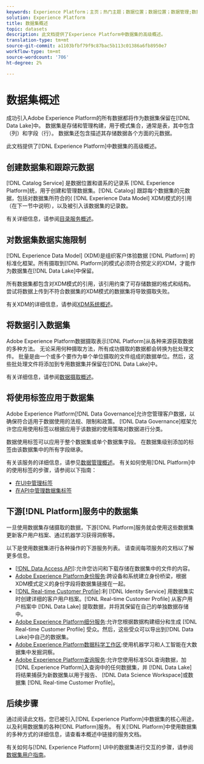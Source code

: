 ```yaml
---
keywords: Experience Platform；主页；热门主题；数据位置；数据位置；数据管理;数据管理；世系；世系；数据类型；数据类型；数据类型；数据类型
solution: Experience Platform
title: 数据集概述
topic: datasets
description: 此文档提供了Experience Platform中数据集的高级概述。
translation-type: tm+mt
source-git-commit: a1103bfbf79f9c87bac5b113c01386a6fb8950e7
workflow-type: tm+mt
source-wordcount: '706'
ht-degree: 2%

---
```



# 数据集概述

成功引入Adobe Experience Platform的所有数据都将作为数据集保留在[!DNL Data Lake]中。 数据集是存储和管理构建，用于模式集合，通常是表，其中包含（列）和字段（行）。 数据集还包含描述其存储数据各个方面的元数据。

此文档提供了[!DNL Experience Platform]中数据集的高级概述。

## 创建数据集和跟踪元数据

[!DNL Catalog Service] 是数据位置和谱系的记录系 [!DNL Experience Platform]统，用于创建和管理数据集。[!DNL Catalog] 跟踪每个数据集的元数据，包括对数据集所符合的( [!DNL Experience Data Model] XDM)模式的引用（在下一节中说明），以及被引入该数据集的记录数。

有关详细信息，请参阅[目录服务概述](../home.md)。

## 对数据集数据实施限制

[!DNL Experience Data Model] (XDM)是组织客户体验数据 [!DNL Platform] 的标准化框架。所有摄取到[!DNL Platform]的模式必须符合预定义的XDM，才能作为数据集在[!DNL Data Lake]中保留。

所有数据集都包含对XDM模式的引用，该引用约束了可存储数据的格式和结构。 尝试将数据上传到不符合数据集的XDM模式的数据集将导致摄取失败。

有关XDM的详细信息，请参阅[XDM系统概述](../../xdm/home.md)。

## 将数据引入数据集

Adobe Experience Platform数据摄取表示[!DNL Platform]从各种来源获取数据的多种方法。 无论采用何种摄取方法，所有成功摄取的数据都会转换为批处理文件。 批量是由一个或多个要作为单个单位摄取的文件组成的数据单位。然后，这些批处理文件将添加到专用数据集并保留在[!DNL Data Lake]中。

有关详细信息，请参阅[数据摄取概述](../../ingestion/home.md)。

## 将使用标签应用于数据集

Adobe Experience Platform[!DNL Data Governance]允许您管理客户数据，以确保符合适用于数据使用的法规、限制和政策。 [!DNL Data Governance]框架允许您应用使用标签以根据应用于该数据的使用策略对数据进行分类。

数据使用标签可以应用于整个数据集或单个数据集字段。 在数据集级别添加的标签由该数据集中的所有字段继承。

有关该服务的详细信息，请参见[数据管理概述](../../data-governance/home.md)。 有关如何使用[!DNL Platform]中的使用标签的步骤，请参阅以下指南：

* [在UI中管理标签](../../data-governance/labels/user-guide.md)
* [在API中管理数据集标签](../../data-governance/labels/dataset-api.md)

## 下游[!DNL Platform]服务中的数据集

一旦使用数据集存储摄取的数据，下游[!DNL Platform]服务就会使用这些数据集更新客户用户档案、通过机器学习获得洞察等。

以下是使用数据集进行各种操作的下游服务列表。 请查阅每项服务的文档以了解更多信息。

* [[!DNL Data Access API]](../../data-access/home.md):允许您访问和下载存储在数据集中的文件的内容。
* [Adobe Experience Platform身份服务](../../identity-service/home.md):跨设备和系统建立身份桥梁，根据XDM模式定义的身份字段将数据集链接在一起。
* [[!DNL Real-time Customer Profile]](../../profile/home.md):利 [!DNL Identity Service] 用数据集实时创建详细的客户用户档案。[!DNL Real-time Customer Profile] 从客户用户档案中 [!DNL Data Lake] 提取数据，并将其保留在自己的单独数据存储中。
* [Adobe Experience Platform细分服务](../../segmentation/home.md):允许您根据数据构建细分和生成 [!DNL Real-time Customer Profile] 受众。然后，这些受众可以导出到[!DNL Data Lake]中自己的数据集。
* [Adobe Experience Platform数据科学工作区](../../data-science-workspace/home.md):使用机器学习和人工智能在大数据集中发掘洞察。
* [Adobe Experience Platform查询服务](../../query-service/home.md):允许您使用标准SQL查询数据，加 [!DNL Experience Platform]入查询中的任何数据集，并 [!DNL Data Lake] 将结果捕获为新数据集以用于报告、 [!DNL Data Science Workspace]或数据集 [!DNL Real-time Customer Profile]。

## 后续步骤

通过阅读此文档，您已被引入[!DNL Experience Platform]中数据集的核心用途，以及利用数据集的各种[!DNL Platform]服务。 有关[!DNL Platform]中使用数据集的多种方式的详细信息，请查看本概述中链接的服务文档。

有关如何与[!DNL Experience Platform] UI中的数据集进行交互的步骤，请参阅[数据集用户指南](user-guide.md)。